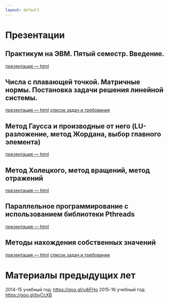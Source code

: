 ```yaml
---
layout: default
---
```


# Презентации

## Практикум на ЭВМ. Пятый семестр. Введение.
[презентация — html](presentations/01-Introduction.html)

## Числа с плавающей точкой. Матричные нормы. Постановка задачи решения линейной системы.
[презентация — html](presentations/02-Matrix-Generate-Multiply.html)
[список задач и требования](presentations/LinearSystemsTasks.pdf)

## Метод Гаусса и производные от него (LU-разложение, метод Жордана, выбор главного элемента)
[презентация — html](presentations/03-Gauss-Jordan.html)

## Метод Холецкого, метод вращений, метод отражений
[презентация — html](presentations/04-Cholesky-QR.html)

## Параллельное программирование с использованием библиотеки Pthreads
[презентация — html](presentations/05-Pthreads.html)

## Методы нахождения собственных значений
[презентация — html](presentations/06-Eigenvalues.html)
[список задач и требования](presentations/EigenvaluesTasks.pdf)

# Материалы предыдущих лет
2014-15 учебный год: https://goo.gl/v4jFHo
2015-16 учебный год: https://goo.gl/byCcXB
